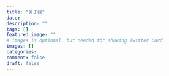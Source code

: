 ```yaml
---
title: "关于我"
date: 
description: ""
tags: []
featured_image: ""
# images is optional, but needed for showing Twitter Card
images: []
categories:
comment: false
draft: false
---
```

